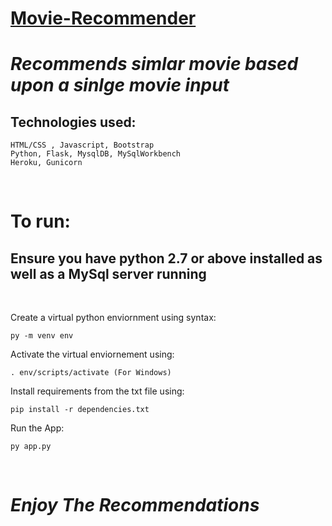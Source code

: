 # [Movie-Recommender](https://movi-recommender.herokuapp.com/)

# *Recommends simlar movie based upon a sinlge movie input*

## Technologies used:
```  
HTML/CSS , Javascript, Bootstrap  
Python, Flask, MysqlDB, MySqlWorkbench  
Heroku, Gunicorn 
```
<br>

# To run:
## Ensure you have python 2.7 or above installed as well as a MySql server running
<br>

Create a virtual python enviornment using syntax: 

    py -m venv env  
Activate the virtual enviornement using:  

    . env/scripts/activate (For Windows)  
 
Install requirements from the txt file using:   

    pip install -r dependencies.txt

Run the App:

    py app.py
<br>

# *Enjoy The Recommendations* 
